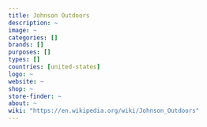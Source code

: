 ```yaml
---
title: Johnson Outdoors
description: ~
image: ~
categories: []
brands: []
purposes: []
types: []
countries: [united-states]
logo: ~
website: ~
shop: ~
store-finder: ~
about: ~
wiki: "https://en.wikipedia.org/wiki/Johnson_Outdoors"
---
```

